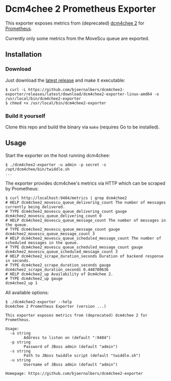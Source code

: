 # Dcm4chee 2 Prometheus Exporter

This exporter exposes metrics from (deprecated)
[dcm4chee 2](https://dcm4che.atlassian.net/wiki/spaces/ee2/overview)
for
[Prometheus](https://prometheus.io).

Currently only some metrics from the MoveScu queue are exported.

## Installation

### Download

Just download the
[latest release](https://github.com/bjoernalbers/dcm4chee2-exporter/releases/latest)
and make it executable:

    $ curl -L https://github.com/bjoernalbers/dcm4chee2-exporter/releases/latest/download/dcm4chee2-exporter-linux-amd64 -o /usr/local/bin/dcm4chee2-exporter
    $ chmod +x /usr/local/bin/dcm4chee2-exporter

### Build it yourself

Clone this repo and build the binary via `make` (requires Go to be installed).

## Usage

Start the exporter on the host running dcm4chee:

    $ ./dcm4chee2-exporter -u admin -p secret -s /opt/dcm4chee/bin/twiddle.sh
    ...

The exporter provides dcm4chee's metrics via HTTP which can be scraped by
Prometheus:

    $ curl http://localhost:9404/metrics | grep dcm4chee2
    # HELP dcm4chee2_movescu_queue_delivering_count The number of messages currently being delivered.
    # TYPE dcm4chee2_movescu_queue_delivering_count gauge
    dcm4chee2_movescu_queue_delivering_count 0
    # HELP dcm4chee2_movescu_queue_message_count The number of messages in the queue.
    # TYPE dcm4chee2_movescu_queue_message_count gauge
    dcm4chee2_movescu_queue_message_count 3
    # HELP dcm4chee2_movescu_queue_scheduled_message_count The number of scheduled messages in the queue.
    # TYPE dcm4chee2_movescu_queue_scheduled_message_count gauge
    dcm4chee2_movescu_queue_scheduled_message_count 3
    # HELP dcm4chee2_scrape_duration_seconds Duration of backend response in seconds.
    # TYPE dcm4chee2_scrape_duration_seconds gauge
    dcm4chee2_scrape_duration_seconds 0.448780636
    # HELP dcm4chee2_up Availability of Dcm4chee 2.
    # TYPE dcm4chee2_up gauge
    dcm4chee2_up 1

All available options:

    $ ./dcm4chee2-exporter --help
    Dcm4chee 2 Prometheus Exporter (version ...)

    This exporter exposes metrics from (deprecated) dcm4chee 2 for Prometheus.

    Usage:
      -a string
            Address to listen on (default ":9404")
      -p string
            Password of JBoss admin (default "admin")
      -s string
            Path to JBoss twiddle script (default "twiddle.sh")
      -u string
            Username of JBoss admin (default "admin")

    Homepage: https://github.com/bjoernalbers/dcm4chee2-exporter
